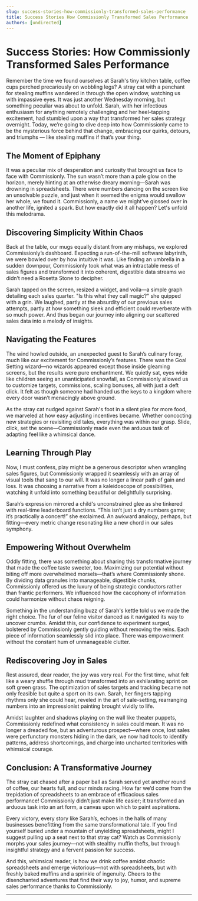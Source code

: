 ```yaml
---
slug: success-stories-how-commissionly-transformed-sales-performance
title: Success Stories How Commissionly Transformed Sales Performance
authors: [undirected]
---
```



# Success Stories: How Commissionly Transformed Sales Performance

Remember the time we found ourselves at Sarah's tiny kitchen table, coffee cups perched precariously on wobbling legs? A stray cat with a penchant for stealing muffins wandered in through the open window, watching us with impassive eyes. It was just another Wednesday morning, but something peculiar was about to unfold. Sarah, with her infectious enthusiasm for anything remotely challenging and her heel-tapping excitement, had stumbled upon a way that transformed her sales strategy overnight. Today, we’re going to dive deep into how Commissionly came to be the mysterious force behind that change, embracing our quirks, detours, and triumphs — like stealing muffins if that’s your thing.

## The Moment of Epiphany

It was a peculiar mix of desperation and curiosity that brought us face to face with Commissionly. The sun wasn’t more than a pale glow on the horizon, merely hinting at an otherwise dreary morning—Sarah was drowning in spreadsheets. There were numbers dancing on the screen like an unsolvable puzzle, and just when it seemed the enigma would swallow her whole, we found it. Commissionly, a name we might’ve glossed over in another life, ignited a spark. But how exactly did it all happen? Let's unfold this melodrama.

## Discovering Simplicity Within Chaos

Back at the table, our mugs equally distant from any mishaps, we explored Commissionly’s dashboard. Expecting a run-of-the-mill software labyrinth, we were bowled over by how intuitive it was. Like finding an umbrella in a sudden downpour, Commissionly took what was an intractable mess of sales figures and transformed it into coherent, digestible data streams we didn’t need a Rosetta Stone to decipher.

Sarah tapped on the screen, resized a widget, and voila—a simple graph detailing each sales quarter. "Is this what they call magic?" she quipped with a grin. We laughed, partly at the absurdity of our previous sales attempts, partly at how something sleek and efficient could reverberate with so much power. And thus began our journey into aligning our scattered sales data into a melody of insights.

## Navigating the Features

The wind howled outside, an unexpected guest to Sarah’s culinary foray, much like our excitement for Commissionly’s features. There was the Goal Setting wizard—no wizards appeared except those inside gleaming screens, but the results were pure enchantment. We quietly sat, eyes wide like children seeing an unanticipated snowfall, as Commissionly allowed us to customize targets, commissions, scaling bonuses, all with just a deft click. It felt as though someone had handed us the keys to a kingdom where every door wasn’t menacingly above ground.

As the stray cat nudged against Sarah's foot in a silent plea for more food, we marveled at how easy adjusting incentives became. Whether concocting new strategies or revisiting old tales, everything was within our grasp. Slide, click, set the scene—Commissionly made even the arduous task of adapting feel like a whimsical dance.

## Learning Through Play

Now, I must confess, play might be a generous descriptor when wrangling sales figures, but Commissionly wrapped it seamlessly with an array of visual tools that sang to our will. It was no longer a linear path of gain and loss. It was choosing a narrative from a kaleidoscope of possibilities, watching it unfold into something beautiful or delightfully surprising.

Sarah’s expression mirrored a child's unconstrained glee as she tinkered with real-time leaderboard functions. “This isn’t just a dry numbers game; it’s practically a concert!” she exclaimed. An awkward analogy, perhaps, but fitting—every metric change resonating like a new chord in our sales symphony.

## Empowering Without Overwhelm

Oddly fitting, there was something about sharing this transformative journey that made the coffee taste sweeter, too. Maximizing our potential without biting off more overwhelmed morsels—that’s where Commissionly shone. By dividing data granules into manageable, digestible chunks, Commissionly offered us the luxury of being strategic conductors rather than frantic performers. We influenced how the cacophony of information could harmonize without chaos reigning.

Something in the understanding buzz of Sarah's kettle told us we made the right choice. The fur of our feline visitor danced as it navigated its way to uncover crumbs. Amidst this, our confidence to experiment surged, bolstered by Commissionly gently guiding without removing the reins. Each piece of information seamlessly slid into place. There was empowerment without the constant hum of unmanageable clutter.

## Rediscovering Joy in Sales

Rest assured, dear reader, the joy was very real. For the first time, what felt like a weary shuffle through mud transformed into an exhilarating sprint on soft green grass. The optimization of sales targets and tracking became not only feasible but quite a sport on its own. Sarah, her fingers tapping rhythms only she could hear, reveled in the art of sale-setting, rearranging numbers into an impressionist painting brought vividly to life.

Amidst laughter and shadows playing on the wall like theater puppets, Commissionly redefined what consistency in sales could mean. It was no longer a dreaded foe, but an adventurous prospect—where once, lost sales were perfunctory monsters hiding in the dark, we now had tools to identify patterns, address shortcomings, and charge into uncharted territories with whimsical courage.

## Conclusion: A Transformative Journey

The stray cat chased after a paper ball as Sarah served yet another round of coffee, our hearts full, and our minds racing. How far we’d come from the trepidation of spreadsheets to an embrace of efficacious sales performance! Commissionly didn’t just make life easier; it transformed an arduous task into an art form, a canvas upon which to paint aspirations.

Every victory, every story like Sarah’s, echoes in the halls of many businesses benefitting from the same transformational tale. If you find yourself buried under a mountain of unyielding spreadsheets, might I suggest pulling up a seat next to that stray cat? Watch as Commissionly morphs your sales journey—not with stealthy muffin thefts, but through insightful strategy and a fervent passion for success.

And this, whimsical reader, is how we drink coffee amidst chaotic spreadsheets and emerge victorious—not with spreadsheets, but with freshly baked muffins and a sprinkle of ingenuity. Cheers to the disenchanted adventures that find their way to joy, humor, and supreme sales performance thanks to Commissionly.

---